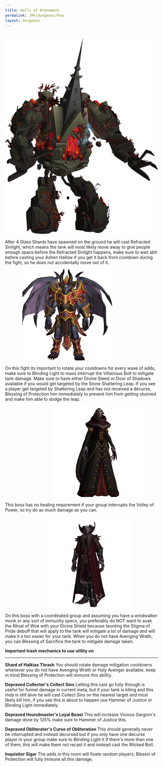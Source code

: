 ```yaml
---
title: Halls of Atonement
permalink: /M+/dungeons/hoa
layout: dungeons
---
```


<a style="color: white">
    Halkias
    <img src="/assets/img/dungeons/halkias.png" class="dungeon_boss"/>
</a>

After 4 Glass Shards have spawned on the ground he will cast Refracted Sinlight, which means the tank will most likely move away to give people enough space before the Refracted Sinlight happens, make sure to wait abit before casting your Ashen Hallow if you get it back from cooldown during the fight, so he does not accidentally move out of it.

<a style="color: white">
    Echelon
    <img src="/assets/img/dungeons/echelon.png" class="dungeon_boss"/>
</a>

On this fight its important to rotate your cooldowns for every wave of adds, make sure to Blinding Light to mass interrupt the Villainous Bolt to mitigate tank damage. Make sure to have either Divine Steed or Door of Shadows available if you would get targeted by the Stone Shattering Leap. If you see a player get targeted by Shattering Leap and has not received a decurse, Blessing of Protection him immediately to prevent him from getting stunned and make him able to dodge the leap.

<a style="color: white">
    High Adjudicator Aleez
    <img src="/assets/img/dungeons/aleez.png" class="dungeon_boss"/>
</a>

This boss has no healing requirement if your group interrupts the Volley of Power, so try do as much damage as you can.

<a style="color: white">
    Lord Chamberlain
    <img src="/assets/img/dungeons/lord.png" class="dungeon_boss"/>
</a>

On this boss with a coordinated group and assuming you have a windwalker monk or any sort of immunity specs, you preferably do NOT want to soak the Ritual of Woe with your Divine Shield because taunting the Stigma of Pride debuff that will apply to the tank will mitigate a lot of damage and will make it a ton easier for your tank. When you do not have Avenging Wrath, you can Blessing of Sacrifice the tank to mitigate damage taken.

**Important trash mechanics to use utility on**

---
**Shard of Halkias Thrash** You should rotate damage mitigation cooldowns whenever you do not have Avenging Wrath or Holy Avenger available, keep in mind Blessing of Protection will immune this ability.

**Depraved Collector's Collect Sins** Letting this cast go fully through is useful for funnel damage in current meta, but if your tank is kiting and this mob is still alive he will cast Collect Sins on the nearest target and most likely kill him, if you see this is about to happen use Hammer of Justice or Blinding Light immediately.

**Depraved Houndmaster's Loyal Beast** This will increase Vicious Gargron's damage done by 125% make sure to Hammer of Justice this.

**Depraved Obliterator's Curse of Obliteration** This should generally never be interrupted and instead decursed but if you only have one decurse player in your group make sure to Blinding Light it if there's more than one of them, this will make them not recast it and instead cast the Wicked Bolt.

**Inquisitor Sigar** The adds in this room will fixate random players, Blessin of Protection will fully immune all this damage.

